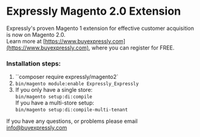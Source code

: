 # Expressly Magento 2.0 Extension

Expressly's proven Magento 1 extension for effective customer acquisition is now on Magento 2.0.  
Learn more at [https://www.buyexpressly.com](https://www.buyexpressly.com), where you can register for FREE.

### Installation steps:

1. ``composer require expressly/magento2`  
2. `bin/magento module:enable Expressly_Expressly`  
3. 
    If you only have a single store:  
    `bin/magento setup:di:compile`  
    If you have a multi-store setup:  
    `bin/magento setup:di:compile-multi-tenant`  
    
If you have any questions, or problems please email [info@buyexpressly.com](info@buyexpressly.com)